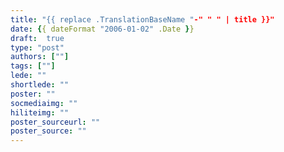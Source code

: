 ```yaml
---
title: "{{ replace .TranslationBaseName "-" " " | title }}"
date: {{ dateFormat "2006-01-02" .Date }}
draft:  true
type: "post"
authors: [""]
tags: [""]
lede: ""
shortlede: ""
poster: ""
socmediaimg: ""
hiliteimg: ""
poster_sourceurl: ""
poster_source: ""
---
```

